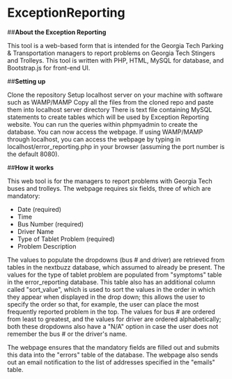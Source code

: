 **ExceptionReporting**
====================

##**About the Exception Reporting**

This tool is a web-based form that is intended for the Georgia Tech Parking & Transportation managers to report problems on Georgia Tech Stingers and Trolleys. This tool is written with PHP, HTML, MySQL for database, and Bootstrap.js for front-end UI.

##**Setting up**

Clone the repository
Setup localhost server on your machine with software such as WAMP/MAMP
Copy all the files from the cloned repo and paste them into localhost server directory
There is text file containing MySQL statements to create tables which will be used by Exception Reporting website. You can run the queries within phpmyadmin to create the database.
You can now access the webpage. If using WAMP/MAMP through localhost, you can access the webpage by typing in localhost/error_reporting.php in your browser (assuming the port number is the default 8080).

##**How it works**

This web tool is for the managers to report problems with Georgia Tech buses and trolleys. The webpage requires six fields, three of which are mandatory:

- Date (required)
- Time
- Bus Number (required)
- Driver Name
- Type of Tablet Problem (required)
- Problem Description

The values to populate the dropdowns (bus # and driver) are retrieved from tables in the nextbuzz database, which assumed to already be present. The values for the type of tablet problem are populated from "symptoms" table in the error_reporting database. This table also has an additional column called "sort_value", which is used to sort the values in the order in which they appear when displayed in the drop down; this allows the user to specify the order so that, for example, the user can place the most frequently reported problem in the top. The values for bus # are ordered from least to greatest, and the values for driver are ordered alphabetically; both these dropdowns also have a "N/A" option in case the user does not remember the bus # or the driver's name.

The webpage ensures that the mandatory fields are filled out and submits this data into the "errors" table of the database. The webpage also sends out an email notification to the list of addresses specified in the "emails" table.